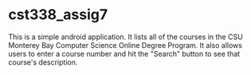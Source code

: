 # cst338_assig7

This is a simple android application. It lists all of the courses in the CSU Monterey Bay Computer Science Online Degree Program.
It also allows users to enter a course number and hit the "Search" button to see that course's description.
